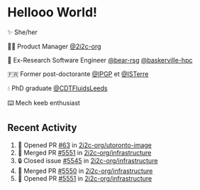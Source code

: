 # Hellooo World!

✨ She/her

👩‍💻 Product Manager [@2i2c-org](https://2i2c.org/)

🐻 Ex-Research Software Engineer [@bear-rsg](https://github.com/bear-rsg) [@baskerville-hpc](https://github.com/baskerville-hpc) 

🇫🇷 Former post-doctorante [@IPGP](https://github.com/IPGP) et [@ISTerre](https://www.isterre.fr/) 

💧 PhD graduate [@CDTFluidsLeeds](https://fluid-dynamics.leeds.ac.uk/) 

⌨️ Mech keeb enthusiast 

## Recent Activity 

<!--START_SECTION:activity-->
1. 💪 Opened PR [#63](https://github.com/2i2c-org/utoronto-image/pull/63) in [2i2c-org/utoronto-image](https://github.com/2i2c-org/utoronto-image)
2. 🎉 Merged PR [#5551](https://github.com/2i2c-org/infrastructure/pull/5551) in [2i2c-org/infrastructure](https://github.com/2i2c-org/infrastructure)
3. 🔒 Closed issue [#5545](https://github.com/2i2c-org/infrastructure/issues/5545) in [2i2c-org/infrastructure](https://github.com/2i2c-org/infrastructure)
4. 🎉 Merged PR [#5550](https://github.com/2i2c-org/infrastructure/pull/5550) in [2i2c-org/infrastructure](https://github.com/2i2c-org/infrastructure)
5. 💪 Opened PR [#5551](https://github.com/2i2c-org/infrastructure/pull/5551) in [2i2c-org/infrastructure](https://github.com/2i2c-org/infrastructure)
<!--END_SECTION:activity-->
